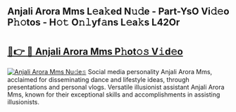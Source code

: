 ## Anjali Arora Mms L𝚎a𝚔ed N𝚞𝚍e - Part-YsO Vi𝚍𝚎o P𝚑𝚘tos - H𝚘𝚝 O𝚗𝚕yf𝚊ns L𝚎a𝚔s L42Or

# <h2><a href="http://kf607m.oniu.top/?m=Anjali+Arora+Mms">🔗👉 🔴 Anjali Arora Mms P𝚑ot𝚘𝚜 V𝚒d𝚎o</a></h2>

[![Anjali Arora Mms Nu𝚍e𝚜](https://i.imgur.com/0qMVB7G.gif)](http://kf607m.oniu.top/?m=Anjali+Arora+Mms)
Social media personality Anjali Arora Mms, acclaimed for disseminating dance and lifestyle ideas, through presentations and personal vlogs. Versatile illusionist assistant Anjali Arora Mms, known for their exceptional skills and accomplishments in assisting illusionists.  
